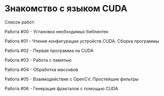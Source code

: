 # Знакомство с языком CUDA

Список работ:

Работа #00 - Установка необходимых библиотек

Работа #01 - Чтение конфигурации устройств CUDA. Сборка программы

Работа #02 - Первая программа на CUDA

Работа #03 - Работа с памятью

Работа #04 - Обработка массивов

Работа #05 - Взаимодействие с OpenCV. Простейшие фильтры

Работа #06 - Генерация фракталов с помощью CUDA
